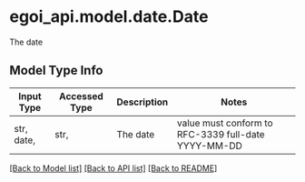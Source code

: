 # egoi_api.model.date.Date

The date

## Model Type Info
Input Type | Accessed Type | Description | Notes
------------ | ------------- | ------------- | -------------
str, date,  | str,  | The date | value must conform to RFC-3339 full-date YYYY-MM-DD

[[Back to Model list]](../../README.md#documentation-for-models) [[Back to API list]](../../README.md#documentation-for-api-endpoints) [[Back to README]](../../README.md)

